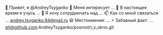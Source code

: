👋 Привет, я @AndreyTsyganko
👀 Меня интересует ...
🌱 В настоящее время я учусь ...
💞️ Я хочу сотрудничать над ...
📫 Как со мной связаться ... andrey.tsyganko.94@mail.ru
😄 Местоимения: ...
⚡ Забавный факт: ...
git@github.com:AndreyTsyganko/posmotri_v_okno.git
